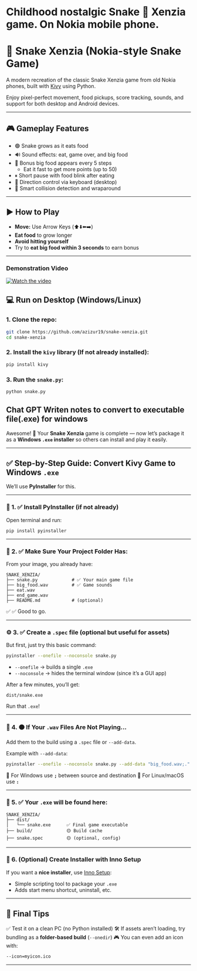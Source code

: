 # Childhood nostalgic Snake 🐍 Xenzia game. On Nokia mobile phone.


# 🐍 Snake Xenzia (Nokia-style Snake Game)

A modern recreation of the classic Snake Xenzia game from old Nokia phones, built with [Kivy](https://kivy.org/) using Python.

Enjoy pixel-perfect movement, food pickups, score tracking, sounds, and support for both desktop and Android devices.

---

## 🎮 Gameplay Features

- 🟢 Snake grows as it eats food
- 🔊 Sound effects: eat, game over, and big food
- 🍎 Bonus big food appears every 5 steps
  - Eat it fast to get more points (up to 50)
- ⏸ Short pause with food blink after eating
- 🔄 Direction control via keyboard (desktop)
- 🧠 Smart collision detection and wraparound

---

## ▶️ How to Play

- **Move:** Use Arrow Keys (⬆️⬇️⬅️➡️)
- **Eat food** to grow longer
- **Avoid hitting yourself**
- Try to **eat big food within 3 seconds** to earn bonus

---

### Demonstration Video 
[![Watch the video](https://img.youtube.com/vi/EVg6gi0o9Ds/0.jpg)](https://www.youtube.com/watch?v=EVg6gi0o9Ds)

## 💻 Run on Desktop (Windows/Linux)

### 1. Clone the repo:
```bash
git clone https://github.com/azizur19/snake-xenzia.git
cd snake-xenzia
```

### 2. Install the  `kivy` library (If not already installed):
```bash
pip install kivy
```

### 3. Run the `snake.py`:
```bash
python snake.py
```



## Chat GPT Writen notes to convert to executable file(.exe) for windows
Awesome! 🐍 Your **Snake Xenzia** game is complete — now let’s package it as a **Windows `.exe` installer** so others can install and play it easily.

---

## ✅ Step-by-Step Guide: Convert Kivy Game to Windows `.exe`

We’ll use **PyInstaller** for this.

---

### 🔧 1. ✅ Install PyInstaller (if not already)

Open terminal and run:

```bash
pip install pyinstaller
```

---

### 📁 2. ✅ Make Sure Your Project Folder Has:

From your image, you already have:

```
SNAKE_XENZIA/
├── snake.py             # ✅ Your main game file
├── big_food.wav         # ✅ Game sounds
├── eat.wav
├── end_game.wav
├── README.md            # (optional)
```

✅ ✅ Good to go.

---

### ⚙️ 3. ✅ Create a `.spec` file (optional but useful for assets)

But first, just try this basic command:

```bash
pyinstaller --onefile --noconsole snake.py
```

* `--onefile` → builds a single `.exe`
* `--noconsole` → hides the terminal window (since it’s a GUI app)

After a few minutes, you’ll get:

```
dist/snake.exe
```

Run that `.exe`!

---

### 🎵 4. 🟠 If Your `.wav` Files Are Not Playing…

Add them to the build using a `.spec` file or `--add-data`.

Example with `--add-data`:

```bash
pyinstaller --onefile --noconsole snake.py --add-data "big_food.wav;." --add-data "eat.wav;." --add-data "end_game.wav;."
```

🔸 For Windows use **`;`** between source and destination
🔸 For Linux/macOS use **`:`**

---

### 📁 5. ✅ Your `.exe` will be found here:

```
SNAKE_XENZIA/
├── dist/
│   └── snake.exe      ✅ Final game executable
├── build/             🟡 Build cache
├── snake.spec         🟡 (optional, config)
```

---

### 🎁 6. (Optional) Create Installer with Inno Setup

If you want a **nice installer**, use [Inno Setup](https://jrsoftware.org/isinfo.php):

* Simple scripting tool to package your `.exe`
* Adds start menu shortcut, uninstall, etc.

---

## 🧪 Final Tips

✅ Test it on a clean PC (no Python installed)
🛠 If assets aren’t loading, try bundling as a **folder-based build** (`--onedir`)
🎮 You can even add an icon with:

```bash
--icon=myicon.ico
```

---



